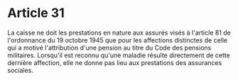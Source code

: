 # Article 31

La caisse ne doit les prestations en nature aux assurés visés à l'article 81 de l'ordonnance du 19 octobre 1945 que pour les affections distinctes de celle qui a motivé l'attribution d'une pension au titre du Code des pensions militaires. Lorsqu'il est reconnu qu'une maladie résulte directement de cette dernière affection, elle ne donne pas lieu aux prestations des assurances sociales.
